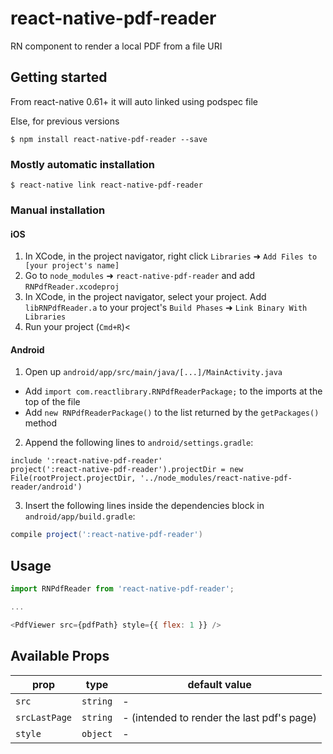 
# react-native-pdf-reader

RN component to render a local PDF from a file URI

## Getting started

From react-native 0.61+ it will auto linked using podspec file

Else, for previous versions

`$ npm install react-native-pdf-reader --save`

### Mostly automatic installation

`$ react-native link react-native-pdf-reader`

### Manual installation

#### iOS

1. In XCode, in the project navigator, right click `Libraries` ➜ `Add Files to [your project's name]`
2. Go to `node_modules` ➜ `react-native-pdf-reader` and add `RNPdfReader.xcodeproj`
3. In XCode, in the project navigator, select your project. Add `libRNPdfReader.a` to your project's `Build Phases` ➜ `Link Binary With Libraries`
4. Run your project (`Cmd+R`)<

#### Android

1. Open up `android/app/src/main/java/[...]/MainActivity.java`
- Add `import com.reactlibrary.RNPdfReaderPackage;` to the imports at the top of the file
- Add `new RNPdfReaderPackage()` to the list returned by the `getPackages()` method

2. Append the following lines to `android/settings.gradle`:

```
include ':react-native-pdf-reader'
project(':react-native-pdf-reader').projectDir = new File(rootProject.projectDir, '../node_modules/react-native-pdf-reader/android')
```

3. Insert the following lines inside the dependencies block in `android/app/build.gradle`:

```gradle
compile project(':react-native-pdf-reader')
```

## Usage

```javascript
import RNPdfReader from 'react-native-pdf-reader';

...

<PdfViewer src={pdfPath} style={{ flex: 1 }} />
```

## Available Props

prop              | type                 | default value
------------------|----------------------|---------------
`src`             | `string`             | -
`srcLastPage`     | `string`             | - (intended to render the last pdf's page)
`style`           | `object`             | -
